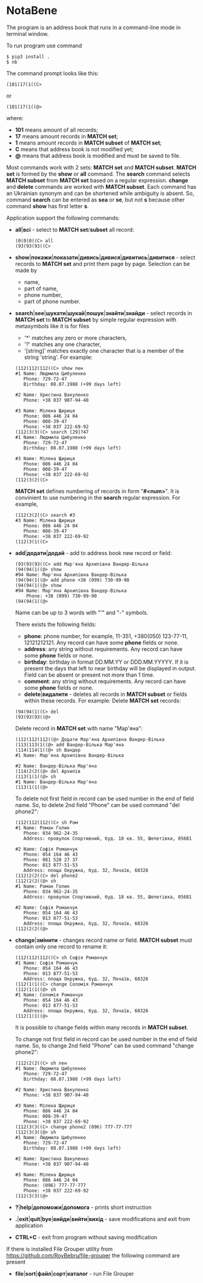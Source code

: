 # NotaBene

The program is an address book that runs in a command-line mode in terminal window.


To run program use command

    $ pip3 install .
    $ nb

The command prompt looks like this:

    (101(17(1((C>

or

    (101(17(1((@>

where:
  - **101** means amount of all records;
  - **17** means amount records in **MATCH set**;
  - **1** means amount records in **MATCH subset** of **MATCH set**;
  - **C** means that address book is not modified yet;
  - **@** means that address book is modified and must be saved to file.

Most commands work with 2 sets: **MATCH set** and **MATCH subset**. **MATCH set** is formed by the **show** or **all** command. The **search** command selects **MATCH subset** from **MATCH set** based on a regular expression. **change** and **delete** commands are worked with **MATCH subset**. Each command has an Ukrainian synonym and can be shortened while ambiguity is absent. So, command **search** can be entered as **sea** or **se**, but not **s** because other command **show** has first letter **s**.

Application support the following commands:
  - **all**|**всі** - select to **MATCH set**/**subset** all record:
    ```
    (0(0(0((C> all
    (93(93(93((C>
    ```
  - **show**|**покажи**|**показати**|**дивись**|**дивися**|**дивитись**|**дивитися** - select records to **MATCH set** and print them page by page.
  Selection can be made by
    - name,
    - part of name,
    - phone number,
    - part of phone number.
  - **search**|**see**|**шукати**|**шукай**|**пошук**|**знайти**|**знайди** - select records in **MATCH set** to **MATCH subset** by simple regular expression with metasymbols like it is for files
    - '\*' matches any zero or more characters,
    - '\?' matches any one character,
    - '[string]' matches exactly one character that is a member of the string 'string'.
    For example:
    ```
    (112(112(112((C> show лен
    #1 Name: Людмила Цибуленко
       Phone: 729-72-47
       Birthday: 08.07.1988 (+99 days left)

    #2 Name: Христина Вакуленко
       Phone: +38 037 907-94-48

    #3 Name: Мілена Щириця
       Phone: 086 446 24 04
       Phone: 008-39-47
       Phone: +38 037 222-69-92
    (112(3(3((C> search [29]?47
    #1 Name: Людмила Цибуленко
       Phone: 729-72-47
       Birthday: 08.07.1988 (+99 days left)

    #3 Name: Мілена Щириця
       Phone: 086 446 24 04
       Phone: 008-39-47
       Phone: +38 037 222-69-92
    (112(3(2((C> 
    ```
    **MATCH set** defines numbering of records in form "**\#\<num\>**". It is convinient to use numbering in the **search** regular expression. For example,
    ```
    (112(3(2((C> search #3
    #3 Name: Мілена Щириця
       Phone: 086 446 24 04
       Phone: 008-39-47
       Phone: +38 037 222-69-92
    (112(3(1((C> 
    ```
  - **add**|**додати**|**додай** - add to address book new record or field:
    ```
    (93(93(93((C> add Мар'яна Архипівна Вандер-Вілька
    (94(94(1((@> show
    #94 Name: Мар'яна Архипівна Вандер-Вілька
    (94(94(1((@> add phone +38 (099) 730-99-90
    (94(94(1((@> show
    #94 Name: Мар'яна Архипівна Вандер-Вілька
        Phone: +38 (099) 730-99-90
    (94(94(1((@>
    ```
    Name can be up to 3 words with "'" and "-" symbols.

    There exists the following fields:
      - **phone**: phone number, for example, 11-351, +380(050) 123-77-11, 12121212121. Any record can have some **phone** fields or none.
      - **address**: any string without requirements. Any record can have some **phone** fields or none.
      - **birthday**: birthday in format DD.MM.YY or DDD.MM.YYYYY. If it is present the days that left to near birthday will be displayed in output. Field can be absent or present not more than 1 time.  
      - **comment**: any string without requirements. Any record can have some **phone** fields or none.
    - **delete**|**видалити** - deletes all records in **MATCH subset** or fields within these records. For example:
    Delete  **MATCH set** records:
    ```
    (94(94(1((C> del
    (93(93(93((@>
    ```
    Delete record in **MATCH set** with name "Мар'яна":
    ```
    (112(112(112((@> Додати Мар'яна Архипівна Вандер-Вілька
    (113(113(1((@> add Вандер-Вілька Мар'яна
    (114(114(1((@> sh Вандер
    #1 Name: Мар'яна Архипівна Вандер-Вілька

    #2 Name: Вандер-Вілька Мар'яна
    (114(2(2((@> del Архипів
    (113(1(1((@> sh
    #1 Name: Вандер-Вілька Мар'яна
    (113(1(1((@> 
    ```
    To delete not first field in record can be used number in the end of field name. So, to delete 2nd field "Phone" can be used command "del phone2":
    ```
    (112(112(112((C> sh Ром
    #1 Name: Роман Голик
       Phone: 034 962-24-35
       Address: провулок Спортивний, буд. 18 кв. 55, Шепетівка, 05681

    #2 Name: Софія Романчук
       Phone: 054 164 46 43
       Phone: 081 520 27 37
       Phone: 013 877-51-53
       Address: площа Окружна, буд. 32, Почаїв, 68326
    (112(2(2((C> del phone2
    (112(2(2((@> sh
    #1 Name: Роман Голик
       Phone: 034 962-24-35
       Address: провулок Спортивний, буд. 18 кв. 55, Шепетівка, 05681

    #2 Name: Софія Романчук
       Phone: 054 164 46 43
       Phone: 013 877-51-53
       Address: площа Окружна, буд. 32, Почаїв, 68326
    (112(2(2((@> 
    ```
  - **change**|**змінити** - changes record name or field. **MATCH subset** must contain only one record to rename it:
    ```
    (112(112(112((C> sh Софія Романчук
    #1 Name: Софія Романчук
       Phone: 054 164 46 43
       Phone: 013 877-51-53
       Address: площа Окружна, буд. 32, Почаїв, 68326
    (112(1(1((C> change Соломія Романчук
    (112(1(1((@> sh
    #1 Name: Соломія Романчук
       Phone: 054 164 46 43
       Phone: 013 877-51-53
       Address: площа Окружна, буд. 32, Почаїв, 68326
    (112(1(1((@> 
    ```
    It is possible to change fields within many records in **MATCH subset**.
    
    To change not first field in record can be used number in the end of field name. So, to change 2nd field "Phone" can be used command "change phone2":
    ```
    (112(2(2((C> sh лен
    #1 Name: Людмила Цибуленко
       Phone: 729-72-47
       Birthday: 08.07.1988 (+99 days left)

    #2 Name: Христина Вакуленко
       Phone: +38 037 907-94-48

    #3 Name: Мілена Щириця
       Phone: 086 446 24 04
       Phone: 008-39-47
       Phone: +38 037 222-69-92
    (112(3(3((C> change phone2 (096) 777-77-777
    (112(3(3((@> sh
    #1 Name: Людмила Цибуленко
       Phone: 729-72-47
       Birthday: 08.07.1988 (+99 days left)

    #2 Name: Христина Вакуленко
       Phone: +38 037 907-94-48

    #3 Name: Мілена Щириця
       Phone: 086 446 24 04
       Phone: (096) 777-77-777
       Phone: +38 037 222-69-92
    (112(3(3((@> 
    ```
  - **\?**|**help**|**допоможи**|**допомога** - prints short instruction
  - **.**|**exit**|**quit**|**bye**|**вийди**|**вийти**|**вихід** - save modifications and exit from application
  - **CTRL+C** - exit from program without saving modification

If there is installed File Grouper utility from https://github.com/RoyBebru/file-grouper the following command are present

  - **file**|**sort**|**файл**|**сорт**|**каталог** - run File Grouper

